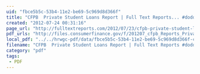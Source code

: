 ```yaml
---
uid: "fbce5b5c-53b4-11e2-be69-5c969d8d366f"
title: "CFPB  Private Student Loans Report | Full Text Reports... #doddfrank #CFPB"
created: "2012-07-24 00:31:16"
page_url: "http://fulltextreports.com/2012/07/23/cfpb-private-student-loans-report/"
pdf_urls: "http://files.consumerfinance.gov/f/201207_cfpb_Reports_Private-Student-Loans.pdf"
local_pdf: "../../hrwgc-pdf/data/fbce5b5c-53b4-11e2-be69-5c969d8d366f-cfpb-private-student-loans-report-full-text-reports-doddfrank-cfpb.pdf"
filename: "CFPB  Private Student Loans Report | Full Text Reports #doddfrank #CFPB.html"
category: "pdf"
tags: 
 - PDF
---
```

